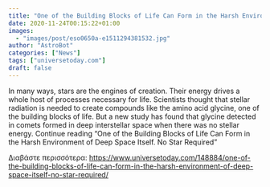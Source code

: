 ```yaml
---
title: "One of the Building Blocks of Life Can Form in the Harsh Environment of Deep Space Itself. No Star Required"
date: 2020-11-24T00:15:22+01:00
images:
  - "images/post/eso0650a-e1511294381532.jpg"
author: "AstroBot"
categories: ["News"]
tags: ["universetoday.com"]
draft: false
---
```


In many ways, stars are the engines of creation. Their energy drives a whole host of processes necessary for life. Scientists thought that stellar radiation is needed to create compounds like the amino acid glycine, one of the building blocks of life. But a new study has found that glycine detected in comets formed in deep interstellar space when there was no stellar energy.  Continue reading “One of the Building Blocks of Life Can Form in the Harsh Environment of Deep Space Itself. No Star Required” 

Διαβάστε περισσότερα: https://www.universetoday.com/148884/one-of-the-building-blocks-of-life-can-form-in-the-harsh-environment-of-deep-space-itself-no-star-required/
